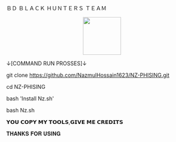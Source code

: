 ＢＤ ＢＬＡＣＫ ＨＵＮＴＥＲＳ ＴＥＡＭ


<div id="header" align="center">

  <img src="https://media.giphy.com/media/SQOhNUBXcPX4js4I5Z/giphy.gif" width="100"/>

</div>

↓[COMMAND RUN PROSSES]↓
                                              
git clone https://github.com/NazmulHossain1623/NZ-PHISING.git

cd NZ-PHISING

bash 'Install Nz.sh'

bash Nz.sh




𝗬𝗢𝗨 𝗖𝗢𝗣𝗬 𝗠𝗬 𝗧𝗢𝗢𝗟𝗦,𝗚𝗜𝗩𝗘 𝗠𝗘 𝗖𝗥𝗘𝗗𝗜𝗧𝗦

𝐓𝐇𝐀𝐍𝐊𝐒 𝐅𝐎𝐑 𝐔𝐒𝐈𝐍𝐆

